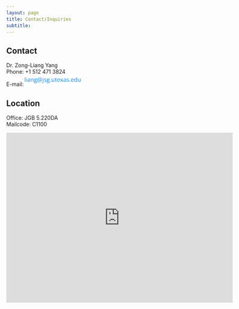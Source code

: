 ```yaml
---
layout: page
title: Contact/Inquiries
subtitle: 
---
```


## Contact

<div class="entry-content">
    <p>Dr. Zong-Liang Yang<br>
<!--     Department of Geological Sciences<br>
    <a href="https://www.jsg.utexas.edu" target="_blank">Jackson School of Geosciences</a><br>
    <a href="https://www.utexas.edu" target="_blank">University of Texas at Austin</a><br>
    Austin, TX 78712-1692<br> -->
    Phone: +1 512 471 3824<br>
    E-mail:<img src="/img/LiangEmail.png" width="auto" height="30" alt="X"/>
    </p>

<!--         <a href="mailto:liang@jsg.utexas.edu">liang@jsg.utexas.edu</a> -->
</div>

## Location
<div class="entry-content">
    <p>Office: JGB 5.220DA<br>
    Mailcode: C1100</p>

<iframe src="https://www.google.com/maps/embed?pb=!1m18!1m12!1m3!1d6962.35134655331!2d-97.7357159!3d30.285882700000005!2m3!1f0!2f0!3f0!3m2!1i1024!2i768!4f13.1!3m3!1m2!1s0x8644b59b01042263%3A0x9f7cdb06ec35477a!2sJackson%20School%20of%20Geosciences!5e1!3m2!1sen!2sus!4v1725045843981!5m2!1sen!2sus" width="600" height="450" style="border:0;" allowfullscreen="" loading="lazy" referrerpolicy="no-referrer-when-downgrade"></iframe>

</div>
